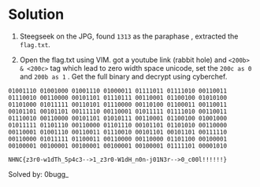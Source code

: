 # Solution

1.  Steegseek on the JPG, found `1313` as the paraphase , extracted the `flag.txt`.

2. Open the flag.txt using VIM. got a youtube link (rabbit hole) and `<200b> & <200c>` tag which lead to zero width space unicode, set the `200c as 0` and `200b as 1` . Get the full binary and decrypt using cyberchef.

```
01001110 01001000 01001110 01000011 01111011 01111010 00110011 01110010 00110000 00101101 01110111 00110001 01100100 01010100 01101000 01011111 00110101 01110000 00110100 01100011 00110011 00101101 00101101 00111110 00110001 01011111 01111010 00110011 01110010 00110000 00101101 01010111 00110001 01100100 01001000 01011111 01101110 00110000 01101110 00101101 01101010 00110000 00110001 01001110 00110011 01110010 00101101 00101101 00111110 00110000 01011111 01100011 00110000 00110000 01101100 00100001 00100001 00100001 00100001 00100001 00100001 01111101 00001010
```


`NHNC{z3r0-w1dTh_5p4c3-->1_z3r0-W1dH_n0n-j01N3r-->0_c00l!!!!!!}`

Solved by: 0bugg_